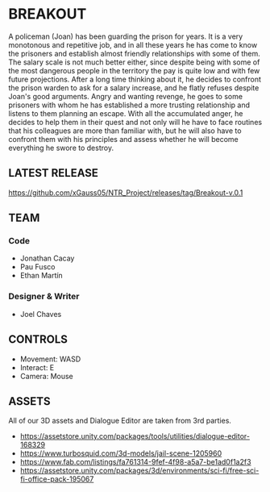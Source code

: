 ﻿# BREAKOUT

A policeman (Joan) has been guarding the prison for years. It is a very monotonous and repetitive job, and in all these years he has come to know the prisoners and establish almost friendly relationships with some of them. The salary scale is not much better either, since despite being with some of the most dangerous people in the territory the pay is quite low and with few future projections. After a long time thinking about it, he decides to confront the prison warden to ask for a salary increase, and he flatly refuses despite Joan's good arguments. Angry and wanting revenge, he goes to some prisoners with whom he has established a more trusting relationship and listens to them planning an escape. With all the accumulated anger, he decides to help them in their quest and not only will he have to face routines that his colleagues are more than familiar with, but he will also have to confront them with his principles and assess whether he will become everything he swore to destroy.

## LATEST RELEASE
https://github.com/xGauss05/NTR_Project/releases/tag/Breakout-v.0.1

## TEAM

### Code

- Jonathan Cacay
- Pau Fusco
- Ethan Martín

### Designer & Writer

- Joel Chaves

## CONTROLS
- Movement: WASD
- Interact: E
- Camera: Mouse

## ASSETS
All of our 3D assets and Dialogue Editor are taken from 3rd parties.
- https://assetstore.unity.com/packages/tools/utilities/dialogue-editor-168329
- https://www.turbosquid.com/3d-models/jail-scene-1205960
- https://www.fab.com/listings/fa761314-9fef-4f98-a5a7-be1ad0f1a2f3 
- https://assetstore.unity.com/packages/3d/environments/sci-fi/free-sci-fi-office-pack-195067
